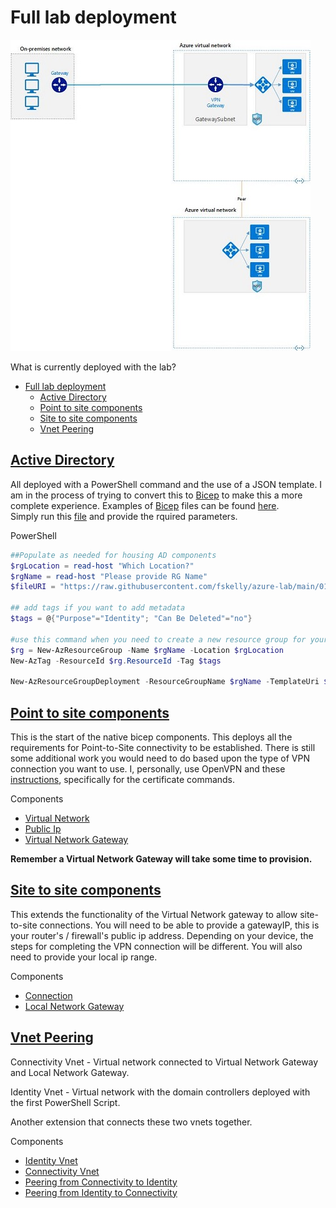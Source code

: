 # Full lab deployment

![azure architecture](images/on-prem-azure-vnet-peering.jpg)

What is currently deployed with the lab?

- [Full lab deployment](#full-lab-deployment)
  - [Active Directory](#active-directory)
  - [Point to site components](#point-to-site-components)
  - [Site to site components](#site-to-site-components)
  - [Vnet Peering](#vnet-peering)

## [Active Directory](./01-activeDirectory/)

All deployed with a PowerShell command and the use of a JSON template. I am in the process of trying to convert this to [Bicep](https://docs.microsoft.com/en-us/azure/azure-resource-manager/templates/bicep-overview) to make this a more complete experience. Examples of [Bicep](https://docs.microsoft.com/en-us/azure/azure-resource-manager/templates/bicep-overview) files can be found [here](https://github.com/Azure/bicep/tree/main/docs/examples).  
Simply run this [file](./01-activeDirectory/01.deployAd.ps1) and provide the rquired parameters.  

PowerShell

```powershell
##Populate as needed for housing AD components
$rgLocation = read-host "Which Location?"
$rgName = read-host "Please provide RG Name"
$fileURI = "https://raw.githubusercontent.com/fskelly/azure-lab/main/01-activeDirectory/templates/domaincontrollerAzureDeploy.json"

## add tags if you want to add metadata
$tags = @{"Purpose"="Identity"; "Can Be Deleted"="no"}

#use this command when you need to create a new resource group for your deployment
$rg = New-AzResourceGroup -Name $rgName -Location $rgLocation 
New-AzTag -ResourceId $rg.ResourceId -Tag $tags

New-AzResourceGroupDeployment -ResourceGroupName $rgName -TemplateUri $fileURI
```

## [Point to site components](./02-restOfLab/p2sModules/)

This is the start of the native bicep components. This deploys all the requirements for Point-to-Site connectivity to be established. There is still some additional work you would need to do based upon the type of VPN connection you want to use. I, personally, use OpenVPN and these [instructions](https://www.getanadmin.com/azure/azure-point-to-site-vpn-setup-step-by-step/#:~:text=Azure%20Point%20to%20Site%20VPN%20Setup%20On%20the,case%2C%20the%20newly%20created%20Virtual%20Net%20Vnet3%20selected.), specifically for the certificate commands.

Components

- [Virtual Network](./02-restOfLab/p2sModules/network.bicep)
- [Public Ip](./02-restOfLab/p2sModules/pip.bicep)
- [Virtual Network Gateway](./02-restOfLab/p2sModules/vng.bicep)

**Remember a Virtual Network Gateway will take some time to provision.**

## [Site to site components](./02-restOfLab/s2sModules/)

This extends the functionality of the Virtual Network gateway to allow site-to-site connections. You will need to be able to provide a gatewayIP, this is your router's / firewall's public ip address. Depending on your device, the steps for completing the VPN connection will be different. You will also need to provide your local ip range.

Components

- [Connection](./02-restOfLab/s2sModules/connection.bicep)
- [Local Network Gateway](./02-restOfLab/s2sModules/lng.bicep)

## [Vnet Peering](./02-restOfLab/peeringModules/)

Connectivity Vnet - Virtual network connected to Virtual Network Gateway and Local Network Gateway.

Identity Vnet - Virtual network with the domain controllers deployed with the first PowerShell Script.

Another extension that connects these two vnets together.  

Components

- [Identity Vnet](./02-restOfLab/peeringModules/identityVnet.bicep)
- [Connectivity Vnet](./02-restOfLab/peeringModules/connectivityVnet.bicep)
- [Peering from Connectivity to Identity](./02-restOfLab/peeringModules/connectivity2idenityPeering.bicep)
- [Peering from Identity to Connectivity](./02-restOfLab/peeringModules/identity2connectivityPeering.bicep)
